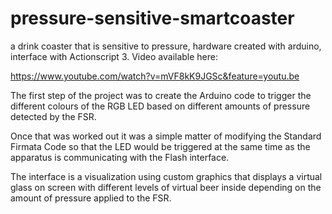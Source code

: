 pressure-sensitive-smartcoaster
===============================

a drink coaster that is sensitive to pressure, hardware created with arduino, interface with Actionscript 3. Video available here: 

https://www.youtube.com/watch?v=mVF8kK9JGSc&feature=youtu.be

The first step of the project was to create the Arduino code to trigger the different colours of the RGB LED based on different amounts of pressure detected by the FSR. 

Once that was worked out it was a simple matter of modifying the Standard Firmata Code so that the LED would be triggered at the same time as the apparatus is communicating with the Flash interface. 

The interface is a visualization using custom graphics that displays a virtual glass on screen with different levels of virtual beer inside depending on the amount of pressure applied to the FSR. 

